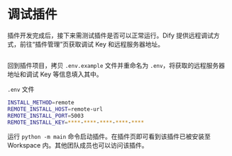 # 调试插件

插件开发完成后，接下来需测试插件是否可以正常运行。Dify 提供远程调试方式，前往“插件管理”页获取调试 Key 和远程服务器地址。

<figure><img src="https://assets-docs.dify.ai/2024/11/1cf15bc59ea10eb67513c8bdca557111.png" alt=""><figcaption></figcaption></figure>

回到插件项目，拷贝 `.env.example` 文件并重命名为 `.env`，将获取的远程服务器地址和调试 Key 等信息填入其中。

`.env` 文件

```bash
INSTALL_METHOD=remote
REMOTE_INSTALL_HOST=remote-url
REMOTE_INSTALL_PORT=5003
REMOTE_INSTALL_KEY=****-****-****-****-****
```

运行 `python -m main` 命令启动插件。在插件页即可看到该插件已被安装至 Workspace 内。其他团队成员也可以访问该插件。

<figure><img src="https://assets-docs.dify.ai/2024/12/ec26e5afc57bbfeb807719638f603807.png" alt=""><figcaption></figcaption></figure>
